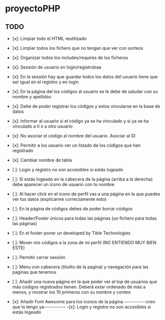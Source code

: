 # proyectoPHP

## TODO
 - [x]: Limpiar todo el HTML reutilizado
 - [x]: Limpiar todos los fichero que no tengan que ver con sorteos
 - [x]: Organizar todos los includes/requires de los ficheros
 - [x]: Sessión de usuario en login/registrobaa
 - [x]: En la sessión hay que guardar todos los datos del usuario tiene que ser igual en el registro y en login
 - [x]: En la página del los códigos al usuario se le debe de saludar con su nombre y apellidos
 - [x]: Debe de poder registrar los códigos y estos vincularse en la base de datos
 - [x]: Informar al usuario si el código ya se ha vinculado y si ya se ha vinculado a tí o a otro usuario
 - [x]: No asociar el código al nombre del usuario. Asociar al ID
 - [x]: Permitir a los usuario ver un listado de los códigos que han registrado
 - [x]: Cambiar nombre de tabla
 - [ ]: Login y registro no son accesibles si estás logeado
 - [ ]: Si estás logeado en la cabecera de la página (arriba a la derecha) debe aparecer un icono de usuario con tu nombre
 - [ ]: Al hacer click en el icono de perfil vas a una página en la que puedes ver tus datos (explicarme correctamente esto)
 - [ ]: En la página de códigos debes de poder borrar códigos
 - [ ]: Header/Footer únicos para todas las páginas (un fichero para todas las páginas)
 - [ ]: En el footer poner un developed by Tible Technologies
 - [ ]: Mover mis códigos a la zona de mi perfil (NO ENTIENDO MUY BIEN ESTE)
 - [ ]: Permitir cerrar sessión
 - [ ]: Menu con cabecera (titulito de la pagina) y navegación para las paginas que tenemos
 - [ ]: Añadir una nueva página en la que poder ver el top de usuarios que más códigos registrados tienen. Deberá estar ordenado de más a menos, y mostrar los 10 primeros con su nombre y conteo



  - [x]: Añadir Font Awesome para los iconos de la página  -----------creo que lo tengo ya-----------
   -[x]: Login y registro no son accesibles si estás logeado

